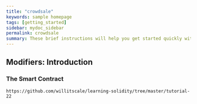 ```yaml
---
title: "crowdsale"
keywords: sample homepage
tags: [getting_started]
sidebar: mydoc_sidebar
permalink: crowdsale
summary: These brief instructions will help you get started quickly with the solidity development.
---
```



## Modifiers: Introduction

### The Smart Contract

```
https://github.com/willitscale/learning-solidity/tree/master/tutorial-22

```


